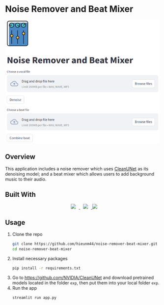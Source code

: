 # Noise Remover and Beat Mixer
<div align="center">
<img src="app_overview.png" height=400"/>
</div>

## Overview
This application includes a noise remover which uses [CleanUNet](https://research.nvidia.com/labs/adlr/projects/cleanunet/) as its denoising model; and a beat mixer which allows users to add background music to their audio.

## Built With
<div align="center">
<a href="https://streamlit.io/">
  <img src="https://images.datacamp.com/image/upload/v1640050215/image27_frqkzv.png" height=40 hspace=10/>
</a>
<a href="https://librosa.org/">
  <img src="https://librosa.org/images/librosa_logo_text.png" height=40 hspace=10/>
</a>
<a href="https://pytorch.org/">
  <img src="https://upload.wikimedia.org/wikipedia/commons/c/c6/PyTorch_logo_black.svg" height=40/>
</a>
</div>

## Usage
1. Clone the repo
   ```sh
   git clone https://github.com/hieunm44/noise-remover-beat-mixer.git
   cd noise-remover-beat-mixer
   ```
2. Install necessary packages
   ```sh
   pip install -r requirements.txt
   ```
3. Go to https://github.com/NVIDIA/CleanUNet and download pretrained models located in the folder `exp`, then put them into your local folder `exp`.
4. Run the app
   ```sh
   streamlit run app.py
   ```